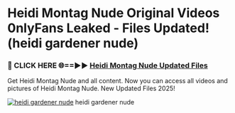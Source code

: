 # Heidi Montag Nude Original Videos 0nlyFans Leaked - Files Updated! (heidi gardener nude)

<h3>🔴 CLICK HERE 🌐==►► <a href="https://tinyurl.com/2p9ay9w9" rel="nofollow">Heidi Montag Nude Updated Files</a></h3>

Get Heidi Montag Nude and all content. Now you can access all videos and pictures of Heidi Montag Nude. New Updated Files 2025!

[![heidi gardener nude](https://i.imgur.com/KQgVmj3.gif)](https://tinyurl.com/2p9ay9w9)
heidi gardener nude